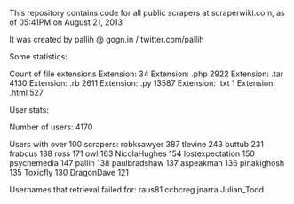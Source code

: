 This repository contains code for all public scrapers at scraperwiki.com, as of 
05:41PM on August 21, 2013

It was created by pallih @ gogn.in / twitter.com/pallih

Some statistics: 

Count of file extensions
Extension:  34
Extension: .php 2922
Extension: .tar 4130
Extension: .rb 2611
Extension: .py 13587
Extension: .txt 1
Extension: .html 527


User stats:

Number of users: 4170

Users with over 100 scrapers:
robksawyer 387
tlevine 243
buttub 231
frabcus 188
ross 171
owl 163
NicolaHughes 154
lostexpectation 150
psychemedia 147
pallih 138
paulbradshaw 137
aspeakman 136
pinakighosh 135
Toxicfly 130
DragonDave 121


Usernames that retrieval failed for:
raus81
ccbcreg
jnarra
Julian_Todd

